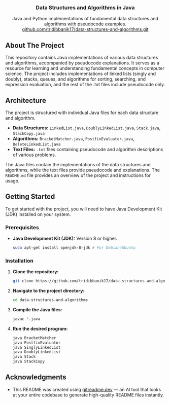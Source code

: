 <div align="center">

<h3 align="center">Data Structures and Algorithms in Java</h3>

  <p align="center">
    Java and Python implementations of fundamental data structures and algorithms with pseudocode examples.
    <br />
     <a href="https://github.com/tridibbanik17/data-structures-and-algorithms.git">github.com/tridibbanik17/data-structures-and-algorithms.git</a>
  </p>
</div>

## About The Project

This repository contains Java implementations of various data structures and algorithms, accompanied by pseudocode explanations. It serves as a resource for learning and understanding fundamental concepts in computer science. The project includes implementations of linked lists (singly and doubly), stacks, queues, and algorithms for sorting, searching, and expression evaluation, and the rest of the .txt files include pseudocode only.

## Architecture

The project is structured with individual Java files for each data structure and algorithm.

- **Data Structures:** `LinkedList.java`, `DoublyLinkedList.java`, `Stack.java`, `StackCopy.java`
- **Algorithms:** `BracketMatcher.java`, `PostfixEvaluator.java`, `DeleteLinkedList.java`
- **Text Files:** `.txt` files containing pseudocode and algorithm descriptions of various problems.

The Java files contain the implementations of the data structures and algorithms, while the text files provide pseudocode and explanations. The `README.md` file provides an overview of the project and instructions for usage.

## Getting Started

To get started with the project, you will need to have Java Development Kit (JDK) installed on your system.

### Prerequisites

- **Java Development Kit (JDK):** Version 8 or higher.

  ```sh
  sudo apt-get install openjdk-8-jdk # For Debian/Ubuntu
  ```

### Installation

1.  **Clone the repository:**

    ```sh
    git clone https://github.com/tridibbanik17/data-structures-and-algorithms.git
    ```

2.  **Navigate to the project directory:**

    ```sh
    cd data-structures-and-algorithms
    ```

3.  **Compile the Java files:**

    ```sh
    javac *.java
    ```

4.  **Run the desired program:**

    ```sh
    java BracketMatcher
    java PostfixEvaluator
    java SinglyLinkedList
    java DoublyLinkedList
    java Stack
    java StackCopy


## Acknowledgments

- This README was created using [gitreadme.dev](https://gitreadme.dev) — an AI tool that looks at your entire codebase to generate high-quality README files instantly.
